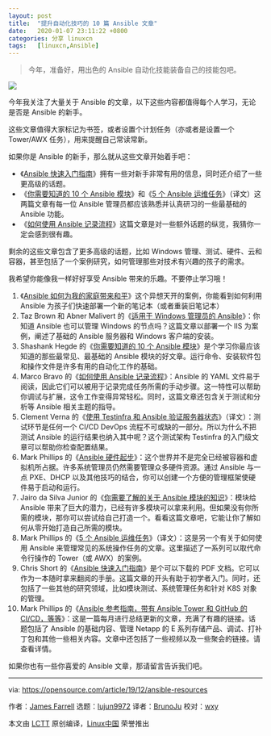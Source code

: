 ```yaml
---
layout: post
title:	"提升自动化技巧的 10 篇 Ansible 文章"
date:	2020-01-07 23:11:22 +0800 
categories:	分享 linuxcn 
tags:	[linuxcn,Ansible]
---
```




> 
> 今年，准备好，用出色的 Ansible 自动化技能装备自己的技能包吧。
> 
> 
> 


![](/Asserts/Images//attachment/album/202001/07/231057fbtfjwrn29ficxj0.jpg)


今年我关注了大量关于 Ansible 的文章，以下这些内容都值得每个人学习，无论是否是 Ansible 的新手。


这些文章值得大家标记为书签，或者设置个计划任务（亦或者是设置一个 Tower/AWX 任务），用来提醒自己常读常新。


如果你是 Ansible 的新手，那么就从这些文章开始着手吧：


* 《[Ansible 快速入门指南](https://opensource.com/article/19/2/quickstart-guide-ansible)》拥有一些对新手非常有用的信息，同时还介绍了一些更高级的话题。
* 《[你需要知道的 10 个 Ansible 模块](https://opensource.com/article/19/9/must-know-ansible-modules)》和《[5 个 Ansible 运维任务](/article-11312-1.html)》（译文）这两篇文章有每一位 Ansible 管理员都应该熟悉并认真研习的一些最基础的 Ansible 功能。
* 《[如何使用 Ansible 记录流程](https://opensource.com/article/19/4/ansible-procedures)》这篇文章是对一些额外话题的纵览，我猜你一定会感到很有趣。


剩余的这些文章包含了更多高级的话题，比如 Windows 管理、测试、硬件、云和容器，甚至包括了一个案例研究，如何管理那些对技术有兴趣的孩子的需求。


我希望你能像我一样好好享受 Ansible 带来的乐趣。不要停止学习哦！


1. 《[Ansible 如何为我的家庭带来和平](https://opensource.com/article/19/9/ansible-documentation-kids-laptops)》这个异想天开的案例，你能看到如何利用 Ansible 为孩子们快速部署一个新的笔记本（或者重装旧笔记本）
2. Taz Brown 和 Abner Malivert 的《[适用于 Windows 管理员的 Ansible](https://opensource.com/article/19/2/ansible-windows-admin)》：你知道 Ansible 也可以管理 Windows 的节点吗？这篇文章以部署一个 IIS 为案例，阐述了基础的 Ansible 服务器和 Windows 客户端的安装。
3. Shashank Hegde 的《[你需要知道的 10 个 Ansible 模块](https://opensource.com/article/19/9/must-know-ansible-modules)》是个学习你最应该知道的那些最常见、最基础的 Ansible 模块的好文章。运行命令、安装软件包和操作文件是许多有用的自动化工作的基础。
4. Marco Bravo 的《[如何使用 Ansible 记录流程](https://opensource.com/article/19/4/ansible-procedures)》：Ansible 的 YAML 文件易于阅读，因此它们可以被用于记录完成任务所需的手动步骤。这一特性可以帮助你调试与扩展，这令工作变得异常轻松。同时，这篇文章还包含关于测试和分析等 Ansible 相关主题的指导。
5. Clement Verna 的《[使用 Testinfra 和 Ansible 验证服务器状态](/article-10943-1.html)》（译文）：测试环节是任何一个 CI/CD DevOps 流程不可或缺的一部分。所以为什么不把测试 Ansible 的运行结果也纳入其中呢？这个测试架构 Testinfra 的入门级文章可以帮助你检查配置结果。
6. Mark Phillips 的《[Ansible 硬件起步](https://opensource.com/article/19/5/hardware-bootstrapping-ansible)》：这个世界并不是完全已经被容器和虚拟机所占据。许多系统管理员仍然需要管理众多硬件资源。通过 Ansible 与一点 PXE、DHCP 以及其他技巧的结合，你可以创建一个方便的管理框架使硬件易于启动和运行。
7. Jairo da Silva Junior 的《[你需要了解的关于 Ansible 模块的知识](https://opensource.com/article/19/3/developing-ansible-modules)》：模块给 Ansible 带来了巨大的潜力，已经有许多模块可以拿来利用。但如果没有你所需的模块，那你可以尝试给自己打造一个。看看这篇文章吧，它能让你了解如何从零开始打造自己所需的模块。
8. Mark Phillips 的《[5 个 Ansible 运维任务](/article-11312-1.html)》（译文）：这是另一个有关于如何使用 Ansible 来管理常见的系统操作任务的文章。这里描述了一系列可以取代命令行操作的 Tower（或 AWX）的案例。
9. Chris Short 的《[Ansible 快速入门指南](https://opensource.com/article/19/2/quickstart-guide-ansible)》是个可以下载的 PDF 文档。它可以作为一本随时拿来翻阅的手册。这篇文章的开头有助于初学者入门。同时，还包括了一些其他的研究领域，比如模块测试、系统管理任务和针对 K8S 对象的管理。
10. Mark Phillips 的《[Ansible 参考指南，带有 Ansible Tower 和 GitHub 的 CI/CD，等等](https://opensource.com/article/19/7/ansible-news-edition-one)》：这是一篇每月进行总结更新的文章，充满了有趣的链接。话题包括了 Ansible 的基础内容、管理 Netapp 的 E 系列存储产品、调试、打补丁包和其他一些相关内容。文章中还包括了一些视频以及一些聚会的链接。请查看详情。


如果你也有一些你喜爱的 Ansible 文章，那请留言告诉我们吧。




---


via: <https://opensource.com/article/19/12/ansible-resources>


作者：[James Farrell](https://opensource.com/users/jamesf) 选题：[lujun9972](https://github.com/lujun9972) 译者：[BrunoJu](https://github.com/BrunoJu) 校对：[wxy](https://github.com/wxy)


本文由 [LCTT](https://github.com/LCTT/TranslateProject) 原创编译，[Linux中国](https://linux.cn/) 荣誉推出
